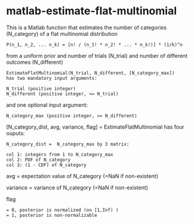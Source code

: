 matlab-estimate-flat-multinomial
================================

This is a Matlab function that estimates the number of categories (N_category) of a flat multinomial distribution

    P(n_1, n_2, ... n_k) = [n! / (n_1! * n_2! * ... * n_k!)] * (1/k)^n
  
from a uniform prior and number of trials (N_trial) and number of different outcomes (N_different)


    EstimateFlatMultinomial(N_trial, N_different, [N_category_max])
    has two mandatory input arguments:

    N_trial (positive integer)
    N_different (positive integer, <= N_trial)
  
and one optional input argument:

    N_category_max (positive integer, >= N_different)


[N_category_dist, avg, variance, flag] = EstimateFlatMultinomial 
has four ouputs:

    N_category_dist =  N_category_max by 3 matrix:
  
    col 1: integers from 1 to N_category_max
    col 2: PDF of N_category
    col 3: (1 - CDF) of N_category
    
  avg = expectation value of N_category (=NaN if non-existent)
  
  variance = variance of N_category (=NaN if non-existent)
  
  flag 
  
    = 0, posterior is normalized (on [1,Inf) )
    = 1, posterior is non-normalizable
